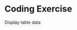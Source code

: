 <!-- This README file is going to be the one displayed on the Grafana.com website for your plugin -->

# Coding Exercise

Display table data
